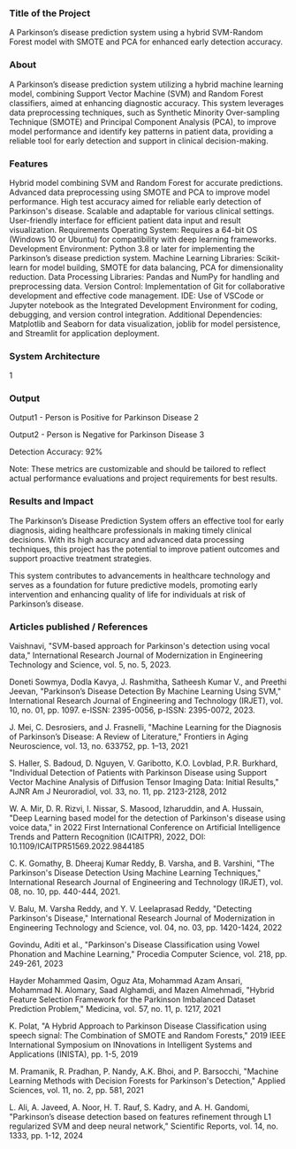### Title of the Project
A Parkinson’s disease prediction system using a hybrid SVM-Random Forest model with SMOTE and PCA for enhanced early detection accuracy.

### About
A Parkinson’s disease prediction system utilizing a hybrid machine learning model, combining Support Vector Machine (SVM) and Random Forest classifiers, aimed at enhancing diagnostic accuracy. This system leverages data preprocessing techniques, such as Synthetic Minority Over-sampling Technique (SMOTE) and Principal Component Analysis (PCA), to improve model performance and identify key patterns in patient data, providing a reliable tool for early detection and support in clinical decision-making.

### Features
Hybrid model combining SVM and Random Forest for accurate predictions.
Advanced data preprocessing using SMOTE and PCA to improve model performance.
High test accuracy aimed for reliable early detection of Parkinson's disease.
Scalable and adaptable for various clinical settings.
User-friendly interface for efficient patient data input and result visualization.
Requirements
Operating System: Requires a 64-bit OS (Windows 10 or Ubuntu) for compatibility with deep learning frameworks.
Development Environment: Python 3.8 or later for implementing the Parkinson’s disease prediction system.
Machine Learning Libraries: Scikit-learn for model building, SMOTE for data balancing, PCA for dimensionality reduction.
Data Processing Libraries: Pandas and NumPy for handling and preprocessing data.
Version Control: Implementation of Git for collaborative development and effective code management.
IDE: Use of VSCode or Jupyter notebook as the Integrated Development Environment for coding, debugging, and version control integration.
Additional Dependencies: Matplotlib and Seaborn for data visualization, joblib for model persistence, and Streamlit for application deployment.
### System Architecture
1

### Output
Output1 - Person is Positive for Parkinson Disease
2

Output2 - Person is Negative for Parkinson Disease
3

Detection Accuracy: 92%

Note: These metrics are customizable and should be tailored to reflect actual performance evaluations and project requirements for best results.

### Results and Impact
The Parkinson’s Disease Prediction System offers an effective tool for early diagnosis, aiding healthcare professionals in making timely clinical decisions. With its high accuracy and advanced data processing techniques, this project has the potential to improve patient outcomes and support proactive treatment strategies.

This system contributes to advancements in healthcare technology and serves as a foundation for future predictive models, promoting early intervention and enhancing quality of life for individuals at risk of Parkinson’s disease.

### Articles published / References
Vaishnavi, "SVM-based approach for Parkinson's detection using vocal data," International Research Journal of Modernization in Engineering Technology and Science, vol. 5, no. 5, 2023.

Doneti Sowmya, Dodla Kavya, J. Rashmitha, Satheesh Kumar V., and Preethi Jeevan, "Parkinson’s Disease Detection By Machine Learning Using SVM," International Research Journal of Engineering and Technology (IRJET), vol. 10, no. 01, pp. 1097. e-ISSN: 2395-0056, p-ISSN: 2395-0072, 2023.

J. Mei, C. Desrosiers, and J. Frasnelli, "Machine Learning for the Diagnosis of Parkinson’s Disease: A Review of Literature," Frontiers in Aging Neuroscience, vol. 13, no. 633752, pp. 1–13, 2021

S. Haller, S. Badoud, D. Nguyen, V. Garibotto, K.O. Lovblad, P.R. Burkhard, "Individual Detection of Patients with Parkinson Disease using Support Vector Machine Analysis of Diffusion Tensor Imaging Data: Initial Results," AJNR Am J Neuroradiol, vol. 33, no. 11, pp. 2123-2128, 2012

W. A. Mir, D. R. Rizvi, I. Nissar, S. Masood, Izharuddin, and A. Hussain, "Deep Learning based model for the detection of Parkinson's disease using voice data," in 2022 First International Conference on Artificial Intelligence Trends and Pattern Recognition (ICAITPR), 2022, DOI: 10.1109/ICAITPR51569.2022.9844185

C. K. Gomathy, B. Dheeraj Kumar Reddy, B. Varsha, and B. Varshini, "The Parkinson's Disease Detection Using Machine Learning Techniques," International Research Journal of Engineering and Technology (IRJET), vol. 08, no. 10, pp. 440-444, 2021.

V. Balu, M. Varsha Reddy, and Y. V. Leelaprasad Reddy, "Detecting Parkinson's Disease," International Research Journal of Modernization in Engineering Technology and Science, vol. 04, no. 03, pp. 1420-1424, 2022

Govindu, Aditi et al., "Parkinson's Disease Classification using Vowel Phonation and Machine Learning," Procedia Computer Science, vol. 218, pp. 249-261, 2023

Hayder Mohammed Qasim, Oguz Ata, Mohammad Azam Ansari, Mohammad N. Alomary, Saad Alghamdi, and Mazen Almehmadi, "Hybrid Feature Selection Framework for the Parkinson Imbalanced Dataset Prediction Problem," Medicina, vol. 57, no. 11, p. 1217, 2021

K. Polat, "A Hybrid Approach to Parkinson Disease Classification using speech signal: The Combination of SMOTE and Random Forests," 2019 IEEE International Symposium on INnovations in Intelligent Systems and Applications (INISTA), pp. 1-5, 2019

M. Pramanik, R. Pradhan, P. Nandy, A.K. Bhoi, and P. Barsocchi, "Machine Learning Methods with Decision Forests for Parkinson's Detection," Applied Sciences, vol. 11, no. 2, pp. 581, 2021

L. Ali, A. Javeed, A. Noor, H. T. Rauf, S. Kadry, and A. H. Gandomi, "Parkinson’s disease detection based on features refinement through L1 regularized SVM and deep neural network," Scientific Reports, vol. 14, no. 1333, pp. 1-12, 2024
